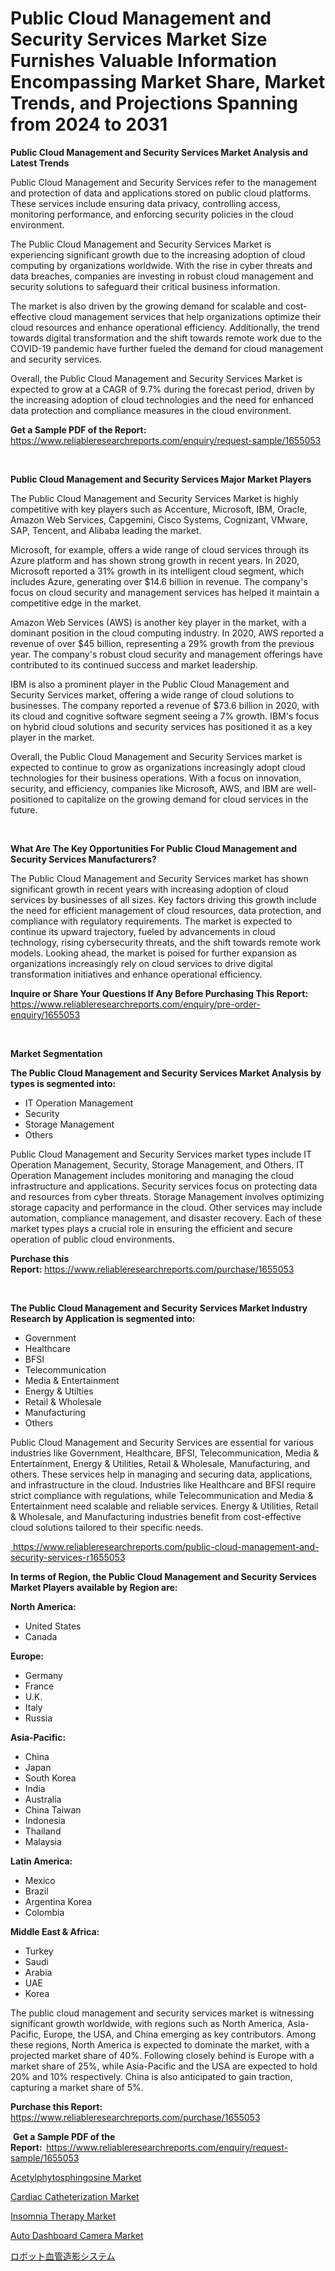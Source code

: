 <p><h1>Public Cloud Management and Security Services Market Size Furnishes Valuable Information Encompassing Market Share, Market Trends, and Projections Spanning from 2024 to 2031</h1></p><p><strong>Public Cloud Management and Security Services Market Analysis and Latest Trends</strong></p>
<p><p>Public Cloud Management and Security Services refer to the management and protection of data and applications stored on public cloud platforms. These services include ensuring data privacy, controlling access, monitoring performance, and enforcing security policies in the cloud environment.</p><p>The Public Cloud Management and Security Services Market is experiencing significant growth due to the increasing adoption of cloud computing by organizations worldwide. With the rise in cyber threats and data breaches, companies are investing in robust cloud management and security solutions to safeguard their critical business information.</p><p>The market is also driven by the growing demand for scalable and cost-effective cloud management services that help organizations optimize their cloud resources and enhance operational efficiency. Additionally, the trend towards digital transformation and the shift towards remote work due to the COVID-19 pandemic have further fueled the demand for cloud management and security services.</p><p>Overall, the Public Cloud Management and Security Services Market is expected to grow at a CAGR of 9.7% during the forecast period, driven by the increasing adoption of cloud technologies and the need for enhanced data protection and compliance measures in the cloud environment.</p></p>
<p><strong>Get a Sample PDF of the Report:&nbsp;</strong> <a href="https://www.reliableresearchreports.com/enquiry/request-sample/1655053">https://www.reliableresearchreports.com/enquiry/request-sample/1655053</a></p>
<p>&nbsp;</p>
<p><strong>Public Cloud Management and Security Services Major Market Players</strong></p>
<p><p>The Public Cloud Management and Security Services Market is highly competitive with key players such as Accenture, Microsoft, IBM, Oracle, Amazon Web Services, Capgemini, Cisco Systems, Cognizant, VMware, SAP, Tencent, and Alibaba leading the market. </p><p>Microsoft, for example, offers a wide range of cloud services through its Azure platform and has shown strong growth in recent years. In 2020, Microsoft reported a 31% growth in its intelligent cloud segment, which includes Azure, generating over $14.6 billion in revenue. The company's focus on cloud security and management services has helped it maintain a competitive edge in the market.</p><p>Amazon Web Services (AWS) is another key player in the market, with a dominant position in the cloud computing industry. In 2020, AWS reported a revenue of over $45 billion, representing a 29% growth from the previous year. The company's robust cloud security and management offerings have contributed to its continued success and market leadership.</p><p>IBM is also a prominent player in the Public Cloud Management and Security Services market, offering a wide range of cloud solutions to businesses. The company reported a revenue of $73.6 billion in 2020, with its cloud and cognitive software segment seeing a 7% growth. IBM's focus on hybrid cloud solutions and security services has positioned it as a key player in the market.</p><p>Overall, the Public Cloud Management and Security Services market is expected to continue to grow as organizations increasingly adopt cloud technologies for their business operations. With a focus on innovation, security, and efficiency, companies like Microsoft, AWS, and IBM are well-positioned to capitalize on the growing demand for cloud services in the future.</p></p>
<p>&nbsp;</p>
<p><strong>What Are The Key Opportunities For Public Cloud Management and Security Services Manufacturers?</strong></p>
<p><p>The Public Cloud Management and Security Services market has shown significant growth in recent years with increasing adoption of cloud services by businesses of all sizes. Key factors driving this growth include the need for efficient management of cloud resources, data protection, and compliance with regulatory requirements. The market is expected to continue its upward trajectory, fueled by advancements in cloud technology, rising cybersecurity threats, and the shift towards remote work models. Looking ahead, the market is poised for further expansion as organizations increasingly rely on cloud services to drive digital transformation initiatives and enhance operational efficiency.</p></p>
<p><strong>Inquire or Share Your Questions If Any Before Purchasing This Report:</strong> <a href="https://www.reliableresearchreports.com/enquiry/pre-order-enquiry/1655053">https://www.reliableresearchreports.com/enquiry/pre-order-enquiry/1655053</a></p>
<p>&nbsp;</p>
<p><strong>Market Segmentation</strong></p>
<p><strong>The Public Cloud Management and Security Services Market Analysis by types is segmented into:</strong></p>
<p><ul><li>IT Operation Management</li><li>Security</li><li>Storage Management</li><li>Others</li></ul></p>
<p><p>Public Cloud Management and Security Services market types include IT Operation Management, Security, Storage Management, and Others. IT Operation Management includes monitoring and managing the cloud infrastructure and applications. Security services focus on protecting data and resources from cyber threats. Storage Management involves optimizing storage capacity and performance in the cloud. Other services may include automation, compliance management, and disaster recovery. Each of these market types plays a crucial role in ensuring the efficient and secure operation of public cloud environments.</p></p>
<p><strong>Purchase this Report:&nbsp;</strong><a href="https://www.reliableresearchreports.com/purchase/1655053">https://www.reliableresearchreports.com/purchase/1655053</a></p>
<p>&nbsp;</p>
<p><strong>The Public Cloud Management and Security Services Market Industry Research by Application is segmented into:</strong></p>
<p><ul><li>Government</li><li>Healthcare</li><li>BFSI</li><li>Telecommunication</li><li>Media & Entertainment</li><li>Energy & Utilties</li><li>Retail & Wholesale</li><li>Manufacturing</li><li>Others</li></ul></p>
<p><p>Public Cloud Management and Security Services are essential for various industries like Government, Healthcare, BFSI, Telecommunication, Media & Entertainment, Energy & Utilities, Retail & Wholesale, Manufacturing, and others. These services help in managing and securing data, applications, and infrastructure in the cloud. Industries like Healthcare and BFSI require strict compliance with regulations, while Telecommunication and Media & Entertainment need scalable and reliable services. Energy & Utilities, Retail & Wholesale, and Manufacturing industries benefit from cost-effective cloud solutions tailored to their specific needs.</p></p>
<p><a href="https://www.reliableresearchreports.com/public-cloud-management-and-security-services-r1655053">&nbsp;https://www.reliableresearchreports.com/public-cloud-management-and-security-services-r1655053</a></p>
<p><strong>In terms of Region, the Public Cloud Management and Security Services Market Players available by Region are:</strong></p>
<p>
    <p> <strong> North America: </strong>
        <ul>
            <li>United States</li>
            <li>Canada</li>
        </ul>
        </p> 
    <p> <strong> Europe: </strong>
        <ul>
            <li>Germany</li>
            <li>France</li>
            <li>U.K.</li>
            <li>Italy</li>
            <li>Russia</li>
        </ul>
        </p> 
    <p> <strong> Asia-Pacific: </strong>
        <ul>
            <li>China</li>
            <li>Japan</li>
            <li>South Korea</li>
            <li>India</li>
            <li>Australia</li>
            <li>China Taiwan</li>
            <li>Indonesia</li>
            <li>Thailand</li>
            <li>Malaysia</li>
        </ul>
        </p> 
    <p> <strong> Latin America: </strong>
        <ul>
            <li>Mexico</li>
            <li>Brazil</li>
            <li>Argentina Korea</li>
            <li>Colombia</li>
        </ul>
        </p> 
    <p> <strong> Middle East & Africa: </strong>
        <ul>
            <li>Turkey</li>
            <li>Saudi</li>
            <li>Arabia</li>
            <li>UAE</li>
            <li>Korea</li>
        </ul>
    </p>
    </p>
<p><p>The public cloud management and security services market is witnessing significant growth worldwide, with regions such as North America, Asia-Pacific, Europe, the USA, and China emerging as key contributors. Among these regions, North America is expected to dominate the market, with a projected market share of 40%. Following closely behind is Europe with a market share of 25%, while Asia-Pacific and the USA are expected to hold 20% and 10% respectively. China is also anticipated to gain traction, capturing a market share of 5%.</p></p>
<p><strong>Purchase this Report: </strong><a href="https://www.reliableresearchreports.com/purchase/1655053">https://www.reliableresearchreports.com/purchase/1655053</a></p>
<p>&nbsp;<strong>Get a Sample PDF of the Report:&nbsp;&nbsp;</strong><a href="https://www.reliableresearchreports.com/enquiry/request-sample/1655053">https://www.reliableresearchreports.com/enquiry/request-sample/1655053</a></p>
<p><strong></strong></p>
<p><p><a href="https://www.linkedin.com/pulse/global-acetylphytosphingosine-market-sector-types-applications-k75bf?trackingId=fZccJ9Rq%2BmPKRevBMFZCEA%3D%3D">Acetylphytosphingosine Market</a></p><p><a href="https://github.com/YashRP12/Market-Research-Report-List-5/blob/main/cardiac-catheterization-market.md">Cardiac Catheterization Market</a></p><p><a href="https://github.com/Gilanghao0/Market-Research-Report-List-1/blob/main/insomnia-therapy-market.md">Insomnia Therapy Market</a></p><p><a href="https://www.linkedin.com/pulse/global-auto-dashboard-camera-market-size-expected-reach-cagr-t3ref?trackingId=j0BMw%2BKhXjQCM%2FDwFzwwgg%3D%3D">Auto Dashboard Camera Market</a></p><p><a href="https://github.com/DanykaKilback/Market-Research-Report-List-1/blob/main/3126181171730.md">ロボット血管造影システム</a></p></p>